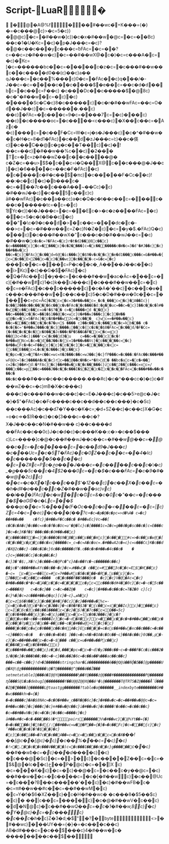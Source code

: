 # Script-LuaR  �

         �      @  �  A@  %   f                       �            ��  #��wc�́ +K�� �= {�}  �=� c� �� @c}>�c=5�c}}�@@ c}�c=�#��w�  ]c})�c�x�#��w�@ c=�c=��B  c}��c�1�U� K   c=�c}�p� J���c=�c}?�@ �c� �c���y c���c=ƀF A c=�c=��  ?c=��c=z�#��w�   c}�c=��#��wX@�c�)�c=݀c���A� c=�c}�K   c=[�c=���� � �bc��c=��� ��c�z�c=�c���#��w�� c��c���� d0 ��  (c}��c}a��  qJ���c=�c��%� �� c}0�c=�F A c��c}q�� �/�-J� �c=�c=�� ��   c��c���� $�e�� c=��c�d�d��b c=�c��c=F��   c}
�c���  Dc��c����� $ �@ 8c}�c�"�#��w �c=�c}�c}��� ��Sc�C�c}8�c����� c}�c�r�#��wF A c=��c=O�d��J� �c}�c=���� ��.�� c}��c}�F A c=�c���   c=9�c=��� �7 c=�c}��� c}��c}�c���� �oc=�c��� �  <c���c}�X��c� �c=�Az c� �c}��� c=�c��F�C c=W�c=j�s� J���c}�c�^�#��w�� c�H�c=8�d1 �F A c}�c��d�zJ���c=̀c}��c�偀   c}�c��C� �@ c�g�c��T� � c}�c}�!� �   c=��c}�#��w� �%c��c}�2� �� T c=�c=z�#��wZ��c��c��� �@�
c�Z�c=��u> $$ � c��c=i�Q� � X@c��c���@� J� �c}�c}�6� ���   c=��c�F�F A c}�c}�c���� c�#�c��$�π   c}�c�����F�C c��c}!��:�с� c}�c}�b� �� c�
�c=�� �  7c��c���A� � ~��C c}�c}�#��wJ� �c}�c�� 5c��c}݀c}ā#��wF A c}�c��a� �  cc}a�c�Q�c�t��   c��c=�� � c���c���� � �tc=�c=�c}Ɓ  Yc�݀c})�I� J���c=�c=��Ec�>�c�z����F A c=�c}��  c=S�c�(�B� �   c}�c}��" �  \c�9�c��d�>� c� �c=���dc�c�-��  >c=�c=�#��w�� c=Z�c}N�Z �c}�c=�y� $. �F A c}Q�c}��� c}�c���#��wX�"c���c�d�#��wJ� �c=�c}�#��w�` c�s�c=?�F A c=�c}r�t� d2��@8c��c}�c=���� �� c}�c=�� �� c}�c�2�� � �]c=�c��� ����c�W�c=3�d'�#J� �c}�c}��#��w�  c}��c=�c}�F A c}�c��d= 6@�ic���c}�$9�v�   c��c}�e� d1 ��� c���c=&�#��w�{ c=�c��E> Z��c=�c}�� �wc}�c����܀   c=&�c=�c}`��� c��c=���c=P�c��c�؁A� ���J� �c��c}�i> K   c}�c}��G� $ �F A c}�c}�Q� F A c��c}�y� �   c=�c���#��w �ac�Āc=��� c=�c}[�#��w# c}1�c}k�� rJ���c}�c���#��w�� c=�c}�c=e�F A c}�c��c����� c}�c�A�'� �   c}�c��c�ʁ�  c���c���#��w� c� �c��c}5�c�D�#��w�  0c��c=�� � �   c=րc=Ȁc}`�Z �c=�c=3�#��w�� c=_�c�_��� c=�c}�A� � I c}|�c��J���c� �c����6c��c�v�F A c��c���E� d:�g��uc=��c=�c}I��   c��c�ŀ#��w@�c��c��c=a�!� $? ��	 c=�c����> d
��@ c}��c=���� c��c=��1� $1��@� c=wc}U�#��wJ���c}�c}�W� �	 q@ �c=�c=S�F A c}�c�X�#��wJ c=�c���_
 c}wc==�#��w�� c}��c=���c��c��c�7�u> $
����
 c}��c��c�;��� c��c=kb� ��
c�	�c�{�c='�#��wJ���c��c}��� �; �� c�{c�z�� $8 �F A c=�c��d/ �F�C c={�c���   c��c�}c�8���Jc���c�P�S� �&�F� c=�c=qc}��@ 3c=h�c}i�� �'c=�c��d3 �u	 c=��c=��� c}�c�!�#��w@ Nc=L�c=�d��J� �c�{c=1�#��w� �Vc}�c�����   c=�c}	�#��w  Fc�>�c=F��q c}�c}�c�΁�   c}�c=�� ��c�xc={c��E� �� c=L�c��J���c}�c��c} � �pc=�c=�T� A+ c��c=wc=X�J���c��c=wJ� �c}�c}fP� ��c=�c���: �F A c��c���#��wF@@ c=l�c}���� A� c��c}rc=��@��c�N�c=*�X> d�
� �bc�ac=�c�<��
 c=2�c}��#> d:�*F A c}�c}��#��w�  c��c���� �   c}zc��J��c���c=xc=/��� c� �c=p ��c=���� J� �c��c���I� $�2 �c�Zc��c��F A c=�c���#��w��  c���c�
��   c�`c���#��w�   c��c���� �.���  #c}�c�^�� �  cc�)�c}c�#��wZ��c=�c}mB� X�c���c}��� c}�c���#��w�  c��c}�c=E�J���c}�c��5> e@  c�J�c�}�$"�F A c}�c�Fc���� c��c��d ��   c��c���}� c�Sc}��c���  Ac}�c��d7�Y�� c�K�c=;�d+ SZ��c}�c��c}X�G � c=o�c=>�$) R�� c}�c�[3� �� c=��c�?X� J� �c��c�N�#��w��
 c}��c���� d
��F A c� �c��  0c}J�c�d�   c}�c��� K��:c�>�c��$���
 c}Lc=�� � �]c�@�c��#��wJ� �c��c=*�#��w@��c=�@��c�\c=�c��� �� c=�c��d9 �J���c}
�c���  Uc=�c�5T� F A c}�c�0Z��c��c=��4 � I c}�c����� ��S�� c��c}�c=�Z #c=Pc�ځa� � �J���c=�c����c��c�\�c}_�g� � �5c��c�4$2���0 c=�c�$�c���F A c=�c�9�#��w@�2c}c}��   c= �c�X�1 c��c��$'�1Z��c}�c��X �c��c=��h� d#�o�� c�c�Z�#��w��sc}vc}��i� ��]F A c}�c�w�c�Gc=&�c�0c�"��   c=�c���� $�aG@� c�Lc=�� $	 �� �qc��c=%�� ��(F�O c��c�o�<���c=�c=|c}Zc=4�c=�e   c}�c���( �� ?c=`�c=�p� @ �c�pc=>d�%A�
 c=�c}��#��w� �	c�fc}j�#��wF�C c��c� �#��w  Ec}Vc=��[
 c�C�c�A� c}�c��c=x�c�f�c�Uc=u'� @�lc}c�[�� ��1c=I�c=g�� d�g� sc��c�]c=E���c}�c=�c}K�f� $' ��� c��c�߀#��w�� c}�c���G� �5  �=c}�c���Q� $9 �B�c��c���m c}�c���   #c=>�c��c�ʁ@�[c��c��c�ρ �c��c�xc}�� � ��c=_c=�c=A� c�oc=.�#��wA2 c�=c}c=v���C c}K�c��d/�X@2c� �c}-G��c�1�c}6 c��c����� d f�. c��c�n�#��w� 4c��c�	�
 c} c=j��� $  �Cc}�c�q��L�c}�c}3�'� $; ,X�!c}�c���= U�@P c�^c}A�x� �Y c�~c���� �� c��c}�� jc�"c���#��wAY c��c��~� c}�c=ۀ#��w�
 c��c=#� � 3c��c=E$�H��c}�~c=	c=�c=+��l c=#c=Ɂ#��wK  c�5�c���<�R�,c��c}�c=
7� �@ c=�c��c=����	 c��c���F� �5���@  c�	�c}�c}V�@�Ac=�c}�#��w��� c�*�c=�A� c��c=�� ��c�yc=c���d� d# 4��0c}�c=�~c�݁  5c��c=����X@	c=�c�c}��
 c=�c=�� Z@�	c=�c}|�#��w�c��c�c=T�Z�0
c}[c}�c}%�]� c=zc���#��w@�qc}[c}�~c}فA� c}�c=z$6�V�� c}�c���#�F�C c}�c}��#��w� %c=-c=�c�w�]@ c�*�c=�J� �c}�~c�0�F� $3�'� {c��c=s� �� I c}c}�� �� c} c=I� 6c�3c��i� �1���� c=�c}�$) � �7c��c=Q� �= 5c}�c�V�#��w�� c}�c=�c}p�� c=�c=lc�0�J���c}�c�?� @�uc��~c��~c���� I c}�c=�~d �X�c}c=�� �  c��c�+�#��w��c��c��c���? p� c}�c��~�� c��~c��#��w@ +c}�c}�c}�����c��c�wc�V��� c� �c�mA� c}Ec����=c�oc��#��w �xc��c��� c=�c��~c}��� Oc=�c�	� rc��c�=�b� $  ]��c=�c=N�> � OA� c�Oc��~c}��A� c��c}߀0� �, р�-c}�c=��#��w�� c=�c=�~$ ���
 c��c=u�#��w��Pc��c}��� A� c=�c�E�#��w c}�c���#��w�� c��c}z�� d,����pc=�c=�~d)�yJ���c��~c=�~���F�C c�ic���2� $/ �@ �c}�c���b� �;��c=�~c}��u� �2�6c=�c��a� �%��� ac��c��c}���=  c��~c��c}!d> �I      ������    string    char    �Ĺǿ�    ������    ��ê��      @Q@   á��Ǹ    Ǭ�Ƽ�      �[@   ƿ����      �U@     �X@      \@   ƹ����    ������      �\@     �T@   ������      @^@   ���ǿ�    �Ž��� 
   setmetatable       ]@   ���é�       I@     @Y@   ������    ��½��       Y@   ����ż       @@   ���¥�    ������    ������      �P@   ������    Ƞȫ��      �S@   ì�ı�    debug       [@   ������    ��Ƴ��       U@     @Z@     @X@   ��ǽ¹      �\@   ������      �T@   TRTS      �Z@   ����Ǻ    Ű����       Z@   �Ʈ���          �]@   ������       L@   toast    gg    ������       �?   table      �o@   ������    __index    byte       �           ������           �G   #��wc��� �kh> �= {�}  �=� c� � ��c}�A� $8 NA  c=�c�O�#��w_  c��R� @ �6c}�c}�#��w�c=�c=��#��w�@@ c=�c=
�#��wc��c}�c}���   c}�c}ʀ#��w�@ c��c}i�#��w� c}�c���  �!�o�� c=�c��c��c}�c=��#��wV �c} �c=�C� c} �c��c=����  c} �c}ā#��w#�c=�c�ހ�� ���$(�*          pairs    ������                          %   %     �   #��wc}�@%Yt� �= {�}  �=� c�� ��c}�t� d {                            /   :    ��   #��wc=w�@�P� �= {�}  �=� c��F   c} �c=�� � {c}�c}ˀ#��wc��c�]�!� $��}� c}�c}�c��i� �=�7c��c��4� �=  c=�c=�c��c��   c=�c�X�`� �!��[@  c��[@  c}�c}�c��%� �� c=�c}�c}`�!> � .��c��c���V� ���)  c=�c���1� ���   c��c}g��� ���`  c��c}��#��wƀ� c=�c}��� d*���� c}�c}�c���@�Sc}�c=�> � c}�c����Z��c=�c=�$& @�Ic��c}ځ� � P� @c} �c=�� ]X  c} �c=���K�  c}�c=�c}��@�c=�c��c�y��@  c=�c}��#��w��c=�c����  c=�c�[�#��w c}�c��@  Uc=�c���? B ��c���� �'��  c}�c}�#��wFB�c�
�c=π#��w� �#c��c=��#��wM�c}�c=Y�f� $6�XZ��c}�c�H�#��wc�	�c���8� $5 ��$  c}�c}� � � |c��c=��� �c}�c�@�#��wV �c��c}�d �N@c}�c�_�#��wQ��c=�c�1�#��w,Bc}�c}�Y� @  c}�c=�c���c}�c��c�h�_  c}Z�3� d; �$ "         �?      �   byte                            <   >    �   #��wc}���UY� �= {�}  �=� c���   c� �c}ÀB� d# �� � c=�c��$���   c}4�#��w�  c�
��� ��� ��c��$��                                                                    
